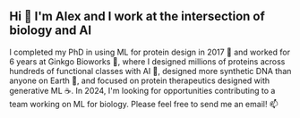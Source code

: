 ## Hi 👋 I'm Alex and I work at the intersection of biology and AI 

I completed my PhD in using ML for protein design in 2017 📖 and worked for 6 years at Ginkgo Bioworks 🌱, where I designed millions of proteins across hundreds of functional classes with AI 🤖, designed more synthetic DNA than anyone on Earth 🧬, and focused on protein therapeutics designed with generative ML ☕️. In 2024, I'm looking for opportunities contributing to a team working on ML for biology. Please feel free to send me an email! 📫
